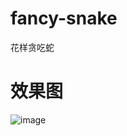 # fancy-snake
花样贪吃蛇
# 效果图
![image](https://mao888.github.io/picx-images-hosting/project/fancy-snake/image.4jo7c167j1.webp)
